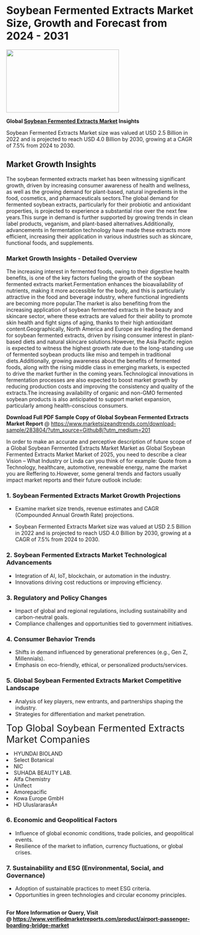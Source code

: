 <H1>Soybean Fermented Extracts Market Size, Growth and Forecast from 2024 - 2031</H1><img class="aligncenter size-medium wp-image-584254" src="https://thirdeyenews.in/wp-content/uploads/2024/09/Global-Market-Research-300x168.jpeg" alt="" width="300" height="168" /><p><strong>Global&nbsp;<a href="https://www.marketsizeandtrends.com/download-sample/283804/?utm_source=Github8j?utm_medium=201">Soybean Fermented Extracts Market</a> Insights</strong></p><p>Soybean Fermented Extracts Market size was valued at USD 2.5 Billion in 2022 and is projected to reach USD 4.0 Billion by 2030, growing at a CAGR of 7.5% from 2024 to 2030.</p><p><h2>Market Growth Insights</h2> The soybean fermented extracts market has been witnessing significant growth, driven by increasing consumer awareness of health and wellness, as well as the growing demand for plant-based, natural ingredients in the food, cosmetics, and pharmaceuticals sectors.The global demand for fermented soybean extracts, particularly for their probiotic and antioxidant properties, is projected to experience a substantial rise over the next few years.This surge in demand is further supported by growing trends in clean label products, veganism, and plant-based alternatives.Additionally, advancements in fermentation technology have made these extracts more efficient, increasing their application in various industries such as skincare, functional foods, and supplements. <h3>Market Growth Insights - Detailed Overview</h3> The increasing interest in fermented foods, owing to their digestive health benefits, is one of the key factors fueling the growth of the soybean fermented extracts market.Fermentation enhances the bioavailability of nutrients, making it more accessible for the body, and this is particularly attractive in the food and beverage industry, where functional ingredients are becoming more popular.The market is also benefiting from the increasing application of soybean fermented extracts in the beauty and skincare sector, where these extracts are valued for their ability to promote skin health and fight signs of aging, thanks to their high antioxidant content.Geographically, North America and Europe are leading the demand for soybean fermented extracts, driven by rising consumer interest in plant-based diets and natural skincare solutions.However, the Asia Pacific region is expected to witness the highest growth rate due to the long-standing use of fermented soybean products like miso and tempeh in traditional diets.Additionally, growing awareness about the benefits of fermented foods, along with the rising middle class in emerging markets, is expected to drive the market further in the coming years.Technological innovations in fermentation processes are also expected to boost market growth by reducing production costs and improving the consistency and quality of the extracts.The increasing availability of organic and non-GMO fermented soybean products is also anticipated to support market expansion, particularly among health-conscious consumers.</p><p><span class=""><strong>Download Full PDF Sample Copy of Global Soybean Fermented Extracts Market Report</strong> @ <a href="https://www.marketsizeandtrends.com/download-sample/283804/?utm_source=Github8j?utm_medium=201" target="_blank">https://www.marketsizeandtrends.com/download-sample/283804/?utm_source=Github8j?utm_medium=201</a></span></p><p>In order to make an accurate and perceptive description of future scope of a Global&nbsp;Soybean Fermented Extracts Market Market as Global&nbsp;Soybean Fermented Extracts Market Market of 2025, you need to describe a clear Vision &ndash; What Industry or Linda can you think of for example: Quote from a Technology, healthcare, automotive, renewable energy, name the market you are Reffering to.However, some general trends and factors usually impact market reports and their future outlook include:</p><h3>1.&nbsp;<strong>Soybean Fermented Extracts Market Growth Projections</strong></h3><ul><li>Examine market size trends, revenue estimates and CAGR (Compounded Annual Growth Rate) projections.</li><li><p>Soybean Fermented Extracts Market size was valued at USD 2.5 Billion in 2022 and is projected to reach USD 4.0 Billion by 2030, growing at a CAGR of 7.5% from 2024 to 2030.</p></li></ul><h3>2.&nbsp;<strong>Soybean Fermented Extracts Market Technological Advancements</strong></h3><ul><li>Integration of AI, IoT, blockchain, or automation in the industry.</li><li>Innovations driving cost reductions or improving efficiency.</li></ul><h3>3.&nbsp;<strong>Regulatory and Policy Changes</strong></h3><ul><li>Impact of global and regional regulations, including sustainability and carbon-neutral goals.</li><li>Compliance challenges and opportunities tied to government initiatives.</li></ul><h3>4.&nbsp;<strong>Consumer Behavior Trends</strong></h3><ul><li>Shifts in demand influenced by generational preferences (e.g., Gen Z, Millennials).</li><li>Emphasis on eco-friendly, ethical, or personalized products/services.</li></ul><h3>5.&nbsp;<strong>Global Soybean Fermented Extracts Market Competitive Landscape</strong></h3><ul><li>Analysis of key players, new entrants, and partnerships shaping the industry.</li><li>Strategies for differentiation and market penetration.</li></ul><p data-pm-slice="1 1 []"><span style="color: inherit; font-family: inherit; font-size: 25px;">Top Global Soybean Fermented Extracts Market Companies</span></p><div class="" data-test-id=""><p><li>HYUNDAI BIOLAND</li><li> Select Botanical</li><li> NIC</li><li> SUHADA BEAUTY LAB.</li><li> Alfa Chemistry</li><li> Unifect</li><li> Amorepacific</li><li> Kowa Europe GmbH</li><li> HD UluslararasÄ±</li></p></div><h3>6.&nbsp;<strong>Economic and Geopolitical Factors</strong></h3><ul><li>Influence of global economic conditions, trade policies, and geopolitical events.</li><li>Resilience of the market to inflation, currency fluctuations, or global crises.</li></ul><h3>7.&nbsp;<strong>Sustainability and ESG (Environmental, Social, and Governance)</strong></h3><ul><li>Adoption of sustainable practices to meet ESG criteria.</li><li>Opportunities in green technologies and circular economy principles.</li></ul><h2><strong style="font-size: 14px;">For More Information or Query, Visit @&nbsp;</strong><a style="background-color: #ffffff; font-size: 14px;" href="https://www.marketsizeandtrends.com/report/soybean-fermented-extracts-market/" target="_blank">https://www.verifiedmarketreports.com/product/airport-passenger-boarding-bridge-market</a></h2>